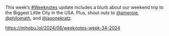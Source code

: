 This week’s [\#<span>Weeknotes</span>](https://social.lol/tags/Weeknotes) update includes a blurb about our weekend trip to the Biggest Little City in the USA. Plus, shout outs to <span class="h-card" translate="no">[@<span>amerpie</span>](https://social.lol/@amerpie)</span>, <span class="h-card" translate="no">[@<span>philomath</span>](https://social.lol/@philomath)</span>, and <span class="h-card" translate="no">[@<span>jasonekratz</span>](https://500.social/@jasonekratz)</span>.

[<span class="invisible">https://</span><span class="ellipsis">mihobu.lol/2024/08/weeknotes-w</span><span class="invisible">eek-34-2024</span>](https://mihobu.lol/2024/08/weeknotes-week-34-2024)